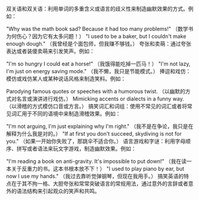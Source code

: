 双关语和双关语：利用单词的多重含义或语言的歧义性来制造幽默效果的方式。例如：

"Why was the math book sad? Because it had too many problems!" （数学书为何伤心？因为它有太多问题！）
"I used to be a baker, but I couldn't make enough dough." （我曾经是个面包师，但我赚不够钱。）
夸张和卖萌：通过夸张表达或者装傻卖萌来引发笑声。例如：

"I'm so hungry I could eat a horse!" （我饿得能吃掉一匹马！）
"I'm not lazy, I'm just on energy saving mode." （我不懒，我只是节能模式。）
捧逗和戏仿：模仿或戏仿某人或某种说话风格来制造笑料。例如：

Parodying famous quotes or speeches with a humorous twist. （以幽默的方式对名言或演讲进行戏仿。）
Mimicking accents or dialects in a funny way. （以滑稽的方式模仿口音或方言。）
搞笑词汇和词组：使用不常见的词汇或者将常见词汇用于不同的语境中来制造滑稽效果。例如：

"I'm not arguing, I'm just explaining why I'm right." （我不是在争论，我只是在解释为什么我是对的。）
"If at first you don't succeed, skydiving is not for you." （如果一开始你失败了，那跳伞不适合你。）
语言游戏和字谜：利用字母顺序、拼写或者语法来玩文字游戏，制造幽默效果。例如：

"I'm reading a book on anti-gravity. It's impossible to put down!" （我在读一本关于反重力的书。这本书根本放不下！）
"I used to play piano by ear, but now I use my hands." （我过去靠听觉弹钢琴，但现在我用手。）
搞笑英语的特点在于其不拘一格、大胆夸张和常常突破语言的常规用法，通过意外的言辞或者意外的语法结构来引起观众的笑声和共鸣。

